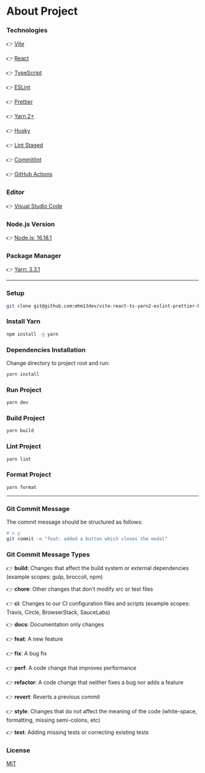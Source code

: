 # About Project

### Technologies

👉 [Vite](https://vitejs.dev/)

👉 [React](https://reactjs.org/)

👉 [TypeScript](https://www.typescriptlang.org/)

👉 [ESLint](https://eslint.org/)

👉 [Prettier](https://prettier.io/)

👉 [Yarn 2+](https://yarnpkg.com/)

👉 [Husky](https://typicode.github.io/husky/#/)

👉 [Lint Staged](https://github.com/okonet/lint-staged#readme)

👉 [Commitlint](https://commitlint.js.org)

👉 [GitHub Actions](https://docs.github.com/en/actions)

### Editor

👉 [Visual Studio Code](https://code.visualstudio.com/)

### Node.js Version

👉 [Node.js: 16.18.1](https://nodejs.org/en/)

### Package Manager

👉 [Yarn: 3.3.1](https://yarnpkg.com/)

---

### Setup

```bash
git clone git@github.com:mhm13dev/vite-react-ts-yarn2-eslint-prettier-husky-gh-actions.git
```

### Install Yarn

```bash
npm install -g yarn
```

### Dependencies Installation

Change directory to project root and run:

```bash
yarn install
```

### Run Project

```bash
yarn dev
```

### Build Project

```bash
yarn build
```

### Lint Project

```bash
yarn lint
```

### Format Project

```bash
yarn format
```

---

### Git Commit Message

The commit message should be structured as follows:

```bash
# e.g
git commit -m "feat: added a button which closes the modal"
```

### Git Commit Message Types

👉 **build**: Changes that affect the build system or external dependencies (example scopes: gulp, broccoli, npm)

👉 **chore**: Other changes that don't modify src or test files

👉 **ci**: Changes to our CI configuration files and scripts (example scopes: Travis, Circle, BrowserStack, SauceLabs)

👉 **docs**: Documentation only changes

👉 **feat**: A new feature

👉 **fix**: A bug fix

👉 **perf**: A code change that improves performance

👉 **refactor**: A code change that neither fixes a bug nor adds a feature

👉 **revert**: Reverts a previous commit

👉 **style**: Changes that do not affect the meaning of the code (white-space, formatting, missing semi-colons, etc)

👉 **test**: Adding missing tests or correcting existing tests

### License

[MIT](https://choosealicense.com/licenses/mit/)
